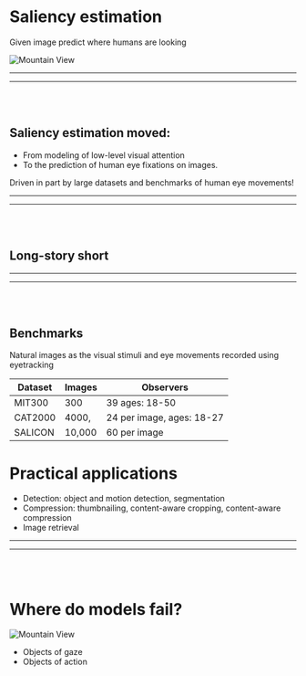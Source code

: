# Saliency estimation

Given image predict where humans are looking

<img src="http://imagelab.ing.unimore.it/imagelab/uploadedImages/000243.jpg"    
     alt="Mountain View" 
     >
     
----
----
<br><br>

## Saliency estimation moved:
- From modeling of low-level visual attention 
- To the prediction of human eye fixations on images.

Driven in part by large datasets and benchmarks of human eye movements!

----
----
<br><br>


## Long-story short


----
----
<br><br>

## Benchmarks

Natural images as the visual stimuli and eye movements recorded using eyetracking

| Dataset | Images                  | Observers                                      |
|---------|-------------------------|------------------------------------------------|
| MIT300  | 300                      | 39 ages: 18-50                                 |
| CAT2000 | 4000,                    | 24 per image, ages: 18-27                      |
| SALICON | 10,000                   | 60 per image                                   |


# Practical applications

- Detection: object and motion detection, segmentation
- Compression: thumbnailing, content-aware cropping, content-aware compression
- Image retrieval

----
----
<br><br>

# Where do models fail?

<img src="https://ai2-s2-public.s3.amazonaws.com/figures/2016-11-08/13b6b5b2e96b2b63f0d35f6e91e22a08d2f4e52c/8-Figure6-1.png"
     alt="Mountain View"   
     >
     
- Objects of gaze
- Objects of action

